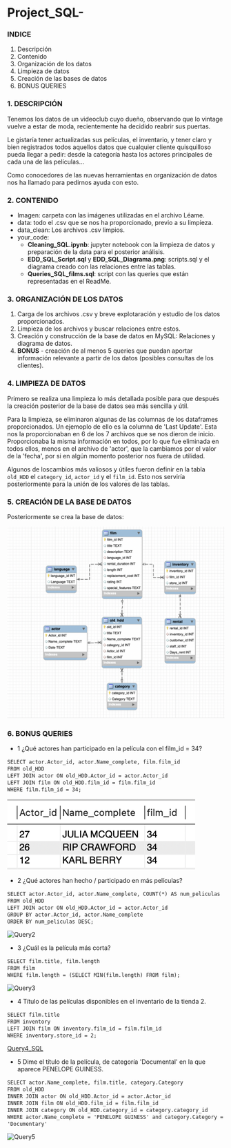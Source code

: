 # Project_SQL-

### INDICE
1. Descripción
2. Contenido
3. Organización de los datos
4. Limpieza de datos
5. Creación de las bases de datos
6. BONUS QUERIES


### 1. DESCRIPCIÓN
Tenemos los datos de un videoclub cuyo dueño, observando que lo vintage vuelve a estar de moda, recientemente ha decidido reabrir sus puertas. 

Le gistaría tener actualizadas sus películas, el inventario, y tener claro y bien registrados todos aquellos datos que cualquier cliente quisquilloso pueda llegar a pedir: desde la categoría hasta los actores principales de cada una de las películas... 

Como conocedores de las nuevas herramientas en organización de datos nos ha llamado para pedirnos ayuda con esto. 


### 2. CONTENIDO
- Imagen: carpeta con las imágenes utilizadas en el archivo Léame.
- data: todo el .csv que se nos ha proporcionado, previo a su limpieza.
- data_clean: Los archivos .csv limpios. 
- your_code: 
    - **Cleaning_SQL.ipynb**: jupyter notebook con la limpieza de datos y preparación de la data para el posterior análisis.
    -  **EDD_SQL_Script.sql** y **EDD_SQL_Diagrama.png**: scripts.sql y el diagrama creado con las relaciones entre las tablas.
    - **Queries_SQL_films.sql**: script con las queries que están representadas en el ReadMe. 


### 3. ORGANIZACIÓN DE LOS DATOS
1. Carga de los archivos .csv y breve explotaración y estudio de los datos proporcionados.
2. Limpieza de los archivos y buscar relaciones entre estos. 
3. Creación y construcción de la base de datos en MySQL: Relaciones y diagrama de datos. 
4. **BONUS** - creación de al menos 5 queries que puedan aportar información relevante a partir de los datos (posibles consultas de los clientes).


### 4. LIMPIEZA DE DATOS
Primero se realiza una limpieza lo más detallada posible para que después la creación posterior de la base de datos sea más sencilla y útil.

Para la limpieza, se eliminaron algunas de las columnas de los dataframes proporcionados. Un ejemoplo de ello es la columna de 'Last Update'. Esta nos la proporcionaban en 6 de los 7 archivos que se nos dieron de inicio. Proporcionaba la misma información en todos, por lo que fue eliminada en todos ellos, menos en el archivo de 'actor', que la cambiamos por el valor de la 'fecha', por si en algún momento posterior nos fuera de utilidad. 

Algunos de loscambios más valiosos y útiles fueron definir en la tabla `old_HDD` el `category_id`, `actor_id` y el `film_id`. 
Esto nos serviría posteriormente para la unión de los valores de las tablas. 


### 5. CREACIÓN DE LA BASE DE DATOS
Posteriormente se crea la base de datos:

![Image](https://github.com/SaraPazo/Project_SQL-/blob/main/your_code/EDD_SQL_Diagrama.png)


### 6. BONUS QUERIES

- 1 ¿Qué actores han participado en la película con el film_id = 34?

    
```
SELECT actor.Actor_id, actor.Name_complete, film.film_id
FROM old_HDD
LEFT JOIN actor ON old_HDD.Actor_id = actor.Actor_id
LEFT JOIN film ON old_HDD.film_id = film.film_id
WHERE film.film_id = 34;
```
![Query1](https://github.com/SaraPazo/Project_SQL-/blob/main/Imagen/Query1.png)


- 2 ¿Qué actores han hecho / participado en más películas? 

 
```
SELECT actor.Actor_id, actor.Name_complete, COUNT(*) AS num_peliculas
FROM old_HDD
LEFT JOIN actor ON old_HDD.Actor_id = actor.Actor_id
GROUP BY actor.Actor_id, actor.Name_complete
ORDER BY num_peliculas DESC;

````
![Query2](https://github.com/SaraPazo/Project_SQL-/blob/main/Imagen/Query2.png)
 
 
- 3  ¿Cuál es la película más corta?
 
 ```
SELECT film.title, film.length
FROM film
WHERE film.length = (SELECT MIN(film.length) FROM film);
```
![Query3](https://github.com/SaraPazo/Project_SQL-/blob/main/Imagen/Query3.png)



- 4 Título de las películas disponibles en el inventario de la tienda 2.

```
SELECT film.title
FROM inventory
LEFT JOIN film ON inventory.film_id = film.film_id
WHERE inventory.store_id = 2;

```
[Query4_SQL](https://github.com/SaraPazo/Project_SQL-/blob/main/Imagen/Query4_SQL.csv)



- 5 Dime el título de la película, de categoría 'Documental' en la que aparece PENELOPE GUINESS.

```
SELECT actor.Name_complete, film.title, category.Category
FROM old_HDD 
INNER JOIN actor ON old_HDD.Actor_id = actor.Actor_id
INNER JOIN film ON old_HDD.film_id = film.film_id
INNER JOIN category ON old_HDD.category_id = category.category_id
WHERE actor.Name_complete = 'PENELOPE GUINESS' and category.Category = 'Documentary'
````
![Query5](https://github.com/SaraPazo/Project_SQL-/blob/main/Imagen/Query5.png)

